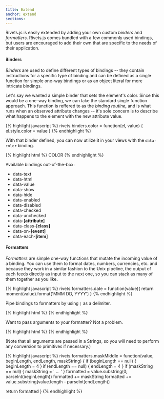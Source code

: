 ```yaml
---
title: Extend
anchor: extend
sections:
---
```


Rivets.js is easily extended by adding your own custom *binders* and *formatters*. Rivets.js comes bundled with a few commonly used bindings, but users are encouraged to add their own that are specific to the needs of their application.

#### Binders

*Binders* are used to define different types of bindings -- they contain instructions for a specific type of binding and can be defined as a single function for simple one-way bindings or as an object literal for more intricate bindings.

Let's say we wanted a simple binder that sets the element's color. Since this would be a one-way binding, we can take the standard single function approach. This function is reffered to as the *binding routine*, and is what runs when an observed attribute changes -- it's sole concern is to describe what happens to the element with the new attribute value.

{% highlight javascript %}
rivets.binders.color = function(el, value) {
  el.style.color = value
}
{% endhighlight %}

With that binder defined, you can now utilize it in your views with the `data-color` binding.

{% highlight html %}
<span data-color="model.color">COLOR</span>
{% endhighlight %}

Available bindings out-of-the-box:

- data-text
- data-html
- data-value
- data-show
- data-hide
- data-enabled
- data-disabled
- data-checked
- data-unchecked
- data-**\[attribute\]**
- data-class-**\[class\]**
- data-on-**\[event\]**
- data-each-**\[item\]**

#### Formatters

*Formatters* are simple one-way functions that mutate the incoming value of a binding. You can use them to format dates, numbers, currencies, etc. and because they work in a similar fashion to the Unix pipeline, the output of each feeds directly as input to the next one, so you can stack as many of them together as you like.

{% highlight javascript %}
rivets.formatters.date = function(value){
  return moment(value).format('MMM DD, YYYY')
}
{% endhighlight %}

Pipe bindings to formatters by using `|` as a delimiter.

{% highlight html %}
<span data-text="event.startDate | date"></span>
{% endhighlight %}

Want to pass arguments to your formatter? Not a problem.

{% highlight html %}
<span data-text="billing.cardNumber | maskMiddle 4 4 ********"></span>
{% endhighlight %}

(Note that all arguments are passed in a Strings, so you will need to perform any conversion to primitives if necessary.)

{% highlight javascript %}
rivets.formatters.maskMiddle = function(value, beginLength, endLength, maskString) {
  if (beginLength == null) {
    beginLength = 4
  }
  if (endLength == null) {
    endLength = 4
  }
  if (maskString == null) {
    maskString = ' ... '
  }
  formatted = value.substring(0, parseInt(beginLength))
  formatted += maskString
  formatted += value.substring(value.length - parseInt(endLength))

  return formatted
}
{% endhighlight %}

